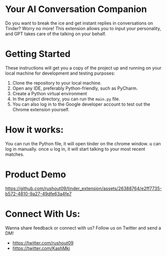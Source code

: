 # Your AI Conversation Companion

Do you want to break the ice and get instant replies in conversations on Tinder? Worry no more! This extension allows you to input your personality, and GPT takes care of the talking on your behalf.

# Getting Started
These instructions will get you a copy of the project up and running on your local machine for development and testing purposes:

1. Clone the repository to your local machine.
2. Open any IDE, preferably Python-friendly, such as PyCharm.
3. Create a Python virtual environment
4. In the project directory, you can run the `main.py` file.
5. You can also log in to the Google developer account to test out the Chrome extension yourself.


# How it works:

You can run the Python file, it will open tinder on the chrome window. u can log in manually. once u log in, it will start talking to your most recent matches.

# Product Demo

https://github.com/rushout09/tinder_extension/assets/26388764/e2ff7735-b572-4810-9a27-49dfe63a4fe7


# Connect With Us:
Wanna share feedback or connect with us? Follow us on Twitter and send a DM!
- https://twitter.com/rushout09
- https://twitter.com/KashMkj
